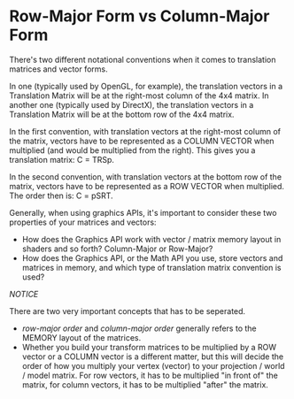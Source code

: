 # Row-Major Form vs Column-Major Form

There's two different notational conventions when it comes to translation matrices and vector forms.

In one (typically used by OpenGL, for example), the translation vectors in a Translation Matrix will be at the right-most column of the 4x4 matrix.
In another one (typically used by DirectX), the translation vectors in a Translation Matrix will be at the bottom row of the 4x4 matrix.

In the first convention, with translation vectors at the right-most column of the matrix, vectors have to be represented as a COLUMN VECTOR when multiplied (and would be multiplied from the right).
This gives you a translation matrix: C = TRSp.

In the second convention, with translation vectors at the bottom row of the matrix, vectors have to be represented as a ROW VECTOR when multiplied.
The order then is: C = pSRT.

Generally, when using graphics APIs, it's important to consider these two properties of your matrices and vectors:

- How does the Graphics API work with vector / matrix memory layout in shaders and so forth? Column-Major or Row-Major?
- How does the Graphics API, or the Math API you use, store vectors and matrices in memory, and which type of translation matrix convention is used?

*NOTICE*

There are two very important concepts that has to be seperated.

- *row-major order* and *column-major order* generally refers to the MEMORY layout of the matrices.
- Whether you build your transform matrices to be multiplied by a ROW vector or a COLUMN vector is a different matter, but this will decide the order of how you multiply your vertex (vector) to your projection / world / model matrix. For row vectors, it has to be multiplied "in front of" the matrix, for column vectors, it has to be multiplied "after" the matrix.